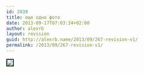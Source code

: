 ```yaml
---
id: 2039
title: еще одно фото
date: 2013-09-17T07:03:24+02:00
author: alexrb
layout: revision
guid: http://alexrb.name/2013/09/267-revision-v1/
permalink: /2013/09/267-revision-v1/
---
```

<!--more Guardian of the lakes--><img src="http://img.lj.com.ua/alexrb-aka-ral/Gardian%20of%20the%20lakes.jpg" border=2>